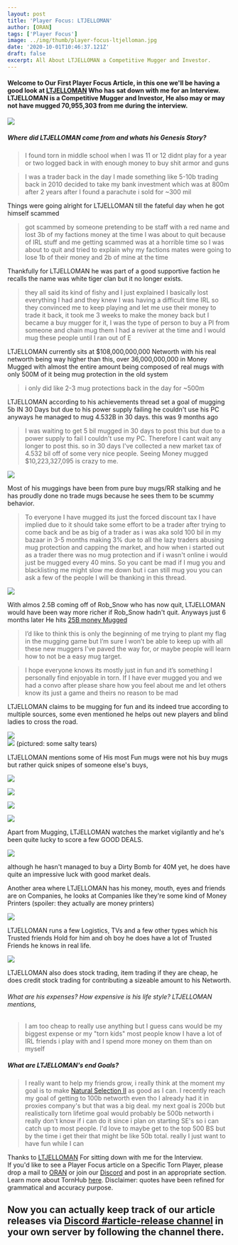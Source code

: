 ```yaml
---
layout: post
title: 'Player Focus: LTJELLOMAN'
author: [ORAN]
tags: ['Player Focus']
image: ../img/thumb/player-focus-ltjelloman.jpg
date: '2020-10-01T10:46:37.121Z'
draft: false
excerpt: All About LTJELLOMAN a Competitive Mugger and Investor.
---
```

#### Welcome to Our First Player Focus Article, in this one we'll be having a good look at [LTJELLOMAN](https://www.torn.com/profiles.php?XID=1161626) Who has sat down with me for an Interview. LTJELLOMAN is a Competitive Mugger and Investor, He also may or may not have mugged 70,955,303 from me during the interview.

![](https://i.imgur.com/5hajn5z.png)  

##### Where did LTJELLOMAN come from and whats his Genesis Story?  

>I found torn in middle school when I was 11 or 12
didnt play for a year or two
logged back in with enough money to buy shit armor and guns

>I was a trader back in the day I made something like 5-10b trading back in 2010 decided to take my bank investment which was at 800m after 2 years after I found a parachute i sold for ~300 mil

Things were going alright for LTJELLOMAN till the fateful day when he got himself scammed
>got scammed by someone pretending to be staff with a red name and lost 3b of my factions money at the time I was about to quit because of IRL stuff and me getting scammed was at a horrible time so I was about to quit and tried to explain why my factions mates were going to lose 1b of their money and 2b of mine at the time  

Thankfully for LTJELLOMAN he was part of a good supportive faction he recalls the name was white tiger clan but it no longer exists.

>they all said its kind of fishy and I just explained I basically lost everything I had and they knew I was having a difficult time IRL so they convinced me to keep playing and let me use their money to trade it back, it took me 3 weeks to make the money back but I became a buy mugger for it, I was the type of person to buy a PI from someone and chain mug them I had a reviver at the time and I would mug these people until I ran out of E  

LTJELLOMAN currently sits at $108,000,000,000 Networth with his real networth being way higher than this, over 36,000,000,000 in Money Mugged with almost the entire amount being composed of real mugs with only 500M of it being mug protection in the old system
>i only did like 2-3 mug protections back in the day for ~500m

LTJELLOMAN according to his achievements thread set a goal of mugging 5b IN 30 Days but due to his power supply failing he couldn't use his PC anyways he managed to mug 4.532B in 30 days. this was 9 months ago  
>I was waiting to get 5 bil mugged in 30 days to post this but due to a power supply to fail I couldn't use my PC. Therefore I cant wait any longer to post this. so in 30 days I've collected a new market tax of 4.532 bil off of some very nice people. Seeing Money mugged $10,223,327,095 is crazy to me.  

![](https://i.oran.pw/images/gf2Y4.png)

Most of his muggings have been from pure buy mugs/RR stalking and he has proudly done no trade mugs because he sees them to be scummy behavior.  

>To everyone I have mugged its just the forced discount tax I have implied due to it should take some effort to be a trader after trying to come back and be as big of a trader as i was aka sold 100 bil in my bazaar in 3-5 months making 3% due to all the lazy traders abusing mug protection and capping the market, and how when i started out as a trader there was no mug protection and if i wasn't online i would just be mugged every 40 mins. So you cant be mad if I mug you and blacklisting me might slow me down but i can still mug you you can ask a few of the people I will be thanking in this thread.

![](https://i.oran.pw/images/U3Ufn.png)  

With almos 2.5B coming off of Rob_Snow who has now quit, LTJELLOMAN would have been way more richer if Rob_Snow hadn't quit. Anyways just 6 months later He hits [25B money Mugged](https://www.torn.com/forums.php#/p=threads&t=16169648)  

>I’d like to think this is only the beginning of me trying to plant my flag in the mugging game but I’m sure I won’t be able to keep up with all these new muggers I’ve paved the way for, or maybe people will learn how to not be a easy mug target.

>I hope everyone knows its mostly just in fun and it’s something I personally find enjoyable in torn. If I have ever mugged you and we had a convo after please share how you feel about me and let others know its just a game and theirs no reason to be mad

LTJELLOMAN claims to be mugging for fun and its indeed true according to multiple sources, some even mentioned he helps out new players and blind ladies to cross the road.  

![](https://media.discordapp.net/attachments/748447645013639208/760662491767373864/8b56271dbcd4b9eb9eed58ec156f3d94.png)  
![](https://media.discordapp.net/attachments/748447645013639208/760662529218707486/fdfebae754368c89af2c480d58b3f02e.png?width=250&height=481)
(pictured: some salty tears)

LTJELLOMAN mentions some of His most Fun mugs were not his buy mugs but rather quick snipes of someone else's buys,  

![](https://i.oran.pw/images/3cgUD.png)  

![](https://i.oran.pw/images/tMNvj.png)  

![](https://media.discordapp.net/attachments/748447645013639208/760661380663345162/2a09842ad7ac9a42647c46dcb7adf3f5.png)  

![](https://media.discordapp.net/attachments/748447645013639208/760661319765721128/2c2559700ccaad38a7db2731ebbebef2.png)  

Apart from Mugging, LTJELLOMAN watches the market vigilantly and he's been quite lucky to score a few GOOD DEALS.  

![](https://media.discordapp.net/attachments/748447645013639208/748823118881095769/d5c3d0043568fe0260f32f39803a033f.png)  

although he hasn't managed to buy a Dirty Bomb for 40M yet, he does have quite an impressive luck with good market deals.  

Another area where LTJELLOMAN has his money, mouth, eyes and friends are on Companies, he looks at Companies like they're some kind of Money Printers (spoiler: they actually are money printers)  

![](https://i.ytimg.com/vi/S9ORd7VJBbU/maxresdefault.jpg)

LTJELLOMAN runs a few Logistics, TVs and a few other types which his Trusted friends Hold for him and oh boy he does have a lot of Trusted Friends he knows in real life.

![](https://profileimages.torn.com/177a8a63-a6d3-00ab-1161626.png)

LTJELLOMAN also does stock trading, item trading if they are cheap, he does credit stock trading for contributing a sizeable amount to his Networth.

###### What are his expenses? How expensive is his life style? LTJELLOMAN mentions,
>I am too cheap to really use anything but I guess cans would be my biggest expense or my "torn kids" most people know I have a lot of IRL friends i play with and I spend more money on them than on myself  

##### What are LTJELLOMAN's end Goals?  

>I really want to help my friends grow, i really think at the moment my goal is to make [Natural Selection II](https://www.torn.com/factions.php?step=profile&ID=11747#/) as good as I can. I recently reach my goal of getting to 100b networth even tho I already had it in proxies company's but that was a big deal. my next goal is 200b but realistically torn lifetime goal would probably be 500b networth i really don't know if i can do it since i plan on starting SE's so i can catch up to most people. I'd love to maybe get to the top 500 BS but by the time i get their that might be like 50b total. really I just want to have fun while I can

Thanks to [LTJELLOMAN]() For sitting down with me for the Interview.  
If you'd like to see a Player Focus article on a Specific Torn Player, please drop a mail to  [ORAN](https://www.torn.com/profiles.php?XID=1778676#/) or join our [Discord](https://discord.gg/yvNCTXB) and post in an appropriate section.
Learn more about TornHub [here](https://torn.oran.pw/welcome-to-tornhub/).
Disclaimer: quotes have been refined for grammatical and accuracy purpose.
## Now you can **actually** keep track of our article releases via [Discord #article-release channel](https://discord.gg/yvNCTXB) in your own server by following the channel there.   

